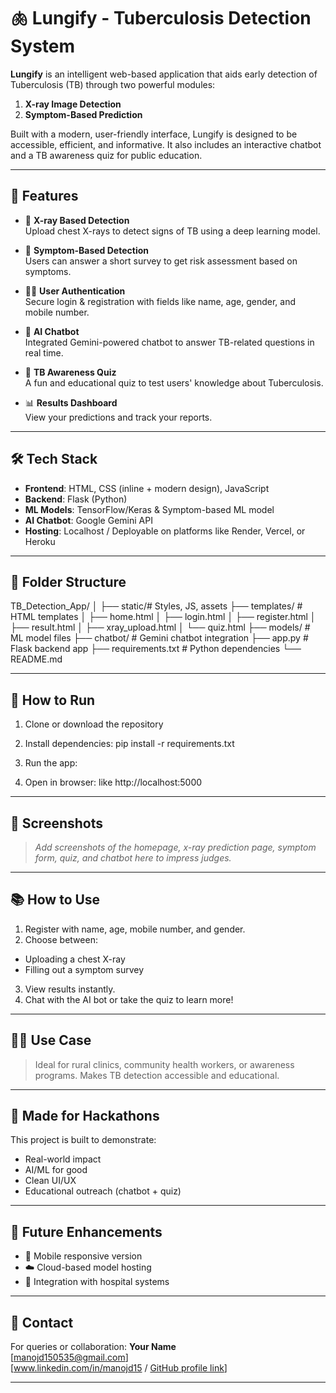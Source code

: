 # 🫁 Lungify - Tuberculosis Detection System

**Lungify** is an intelligent web-based application that aids early detection of Tuberculosis (TB) through two powerful modules:
1. **X-ray Image Detection**
2. **Symptom-Based Prediction**

Built with a modern, user-friendly interface, Lungify is designed to be accessible, efficient, and informative. It also includes an interactive chatbot and a TB awareness quiz for public education.

---

## 🚀 Features

- 🧠 **X-ray Based Detection**  
  Upload chest X-rays to detect signs of TB using a deep learning model.

- 🤒 **Symptom-Based Detection**  
  Users can answer a short survey to get risk assessment based on symptoms.

- 🧑‍⚕️ **User Authentication**  
  Secure login & registration with fields like name, age, gender, and mobile number.

- 💬 **AI Chatbot**  
  Integrated Gemini-powered chatbot to answer TB-related questions in real time.

- 🧪 **TB Awareness Quiz**  
  A fun and educational quiz to test users' knowledge about Tuberculosis.

- 📊 **Results Dashboard**  
  View your predictions and track your reports.

---

## 🛠️ Tech Stack

- **Frontend**: HTML, CSS (inline + modern design), JavaScript
- **Backend**: Flask (Python)
- **ML Models**: TensorFlow/Keras & Symptom-based ML model
- **AI Chatbot**: Google Gemini API
- **Hosting**: Localhost / Deployable on platforms like Render, Vercel, or Heroku

---

## 📂 Folder Structure

TB_Detection_App/ │
├── static/# Styles, JS, assets 
├── templates/ # HTML templates 
             │ ├── home.html 
             │ ├── login.html 
             │ ├── register.html 
             │ ├── result.html 
             │ ├── xray_upload.html 
             │ └── quiz.html 
├── models/ # ML model files 
          ├── chatbot/ # Gemini chatbot integration 
          ├── app.py # Flask backend app 
├── requirements.txt # Python dependencies 
└── README.md


---

## 🧪 How to Run

1. Clone or download the repository
2. Install dependencies: pip install -r requirements.txt



3. Run the app:

4. Open in browser:
like http://localhost:5000



---

## 📸 Screenshots

> _Add screenshots of the homepage, x-ray prediction page, symptom form, quiz, and chatbot here to impress judges._

---

## 📚 How to Use

1. Register with name, age, mobile number, and gender.
2. Choose between:
- Uploading a chest X-ray
- Filling out a symptom survey
3. View results instantly.
4. Chat with the AI bot or take the quiz to learn more!

---

## 👨‍⚕️ Use Case

> Ideal for rural clinics, community health workers, or awareness programs. Makes TB detection accessible and educational.

---

## 🙌 Made for Hackathons

This project is built to demonstrate:
- Real-world impact
- AI/ML for good
- Clean UI/UX
- Educational outreach (chatbot + quiz)

---

## 🧠 Future Enhancements

- 📱 Mobile responsive version
- ☁️ Cloud-based model hosting
- 🏥 Integration with hospital systems

---

## 📩 Contact

For queries or collaboration:
**Your Name**  
[manojd150535@gmail.com]  
[www.linkedin.com/in/manojd15 / [GitHub profile link](https://github.com/Manoj2004-D)]

---


 
